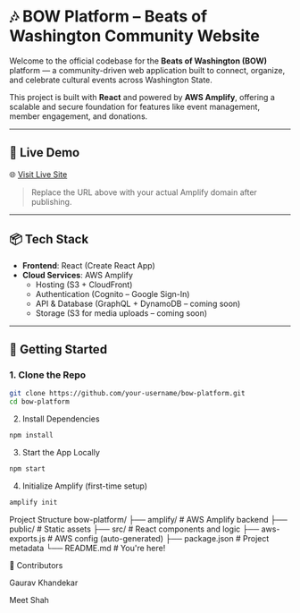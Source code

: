 # 🎶 BOW Platform – Beats of Washington Community Website

Welcome to the official codebase for the **Beats of Washington (BOW)** platform — a community-driven web application built to connect, organize, and celebrate cultural events across Washington State.

This project is built with **React** and powered by **AWS Amplify**, offering a scalable and secure foundation for features like event management, member engagement, and donations.

---

## 🚀 Live Demo

🌐 [Visit Live Site](https://bow-platform-<your-hash>.amplifyapp.com)

> Replace the URL above with your actual Amplify domain after publishing.

---

## 📦 Tech Stack

- **Frontend**: React (Create React App)
- **Cloud Services**: AWS Amplify
  - Hosting (S3 + CloudFront)
  - Authentication (Cognito – Google Sign-In)
  - API & Database (GraphQL + DynamoDB – coming soon)
  - Storage (S3 for media uploads – coming soon)

---

## 🔧 Getting Started

### 1. Clone the Repo

```bash
git clone https://github.com/your-username/bow-platform.git
cd bow-platform
```

2. Install Dependencies
```bash
npm install
```

3. Start the App Locally
```bash
npm start
```
4. Initialize Amplify (first-time setup)
```bash
amplify init
```
Project Structure
bow-platform/
├── amplify/           # AWS Amplify backend
├── public/            # Static assets
├── src/               # React components and logic
├── aws-exports.js     # AWS config (auto-generated)
├── package.json       # Project metadata
└── README.md          # You're here!


🧠 Contributors

Gaurav Khandekar

Meet Shah
